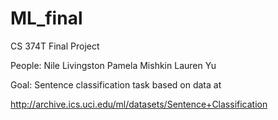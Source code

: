 ML_final
========

CS 374T Final Project

People:
  Nile Livingston
  Pamela Mishkin
  Lauren Yu
  
Goal: Sentence classification task based on data at

http://archive.ics.uci.edu/ml/datasets/Sentence+Classification


